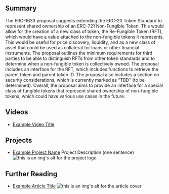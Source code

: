 ## Summary

The ERC-1633 proposal suggests extending the ERC-20 Token Standard to represent shared ownership of an ERC-721 Non-Fungible Token. This would allow for the creation of a new class of token, the Re-Fungible Token (RFT), which would have a value attached to the non-fungible tokens it represents. This would be useful for price discovery, liquidity, and as a new class of asset that could be used as collateral for loans or other financial instruments. The proposal outlines the minimum requirements for third parties to be able to distinguish RFTs from other token standards and to determine when a non-fungible token is collectively owned. The proposal includes an interface for the RFT, which includes functions to retrieve the parent token and parent token ID. The proposal also includes a section on security considerations, which is currently marked as "TBD" (to be determined). Overall, the proposal aims to provide an interface for a special class of fungible tokens that represent shared ownership of non-fungible tokens, which could have various use cases in the future.

## Videos

- [Example Video Title](https://www.youtube.com/watch?v=TDGq4aeevgY)

## Projects

- [Example Project Name](https://xxxx.xxx/xxxxx) Project Description (one sentence) ![this is an img's alt for the project logo](https://xxxx.xxx/project-logo.xxx)

## Further Reading

- [Example Article Title](https://xxxx.xxx/xxxxx) ![this is an img's alt for the article cover](https://xxxx.xxx/article-cover.xxx)
